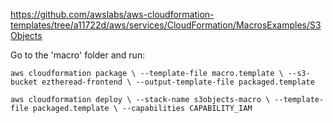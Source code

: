 https://github.com/awslabs/aws-cloudformation-templates/tree/a11722d/aws/services/CloudFormation/MacrosExamples/S3Objects

Go to the 'macro' folder and run:

`aws cloudformation package \
    --template-file macro.template \
    --s3-bucket eztheread-frontend \
    --output-template-file packaged.template`

`aws cloudformation deploy \
    --stack-name s3objects-macro \
    --template-file packaged.template \
    --capabilities CAPABILITY_IAM`
